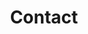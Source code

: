 ---
title: Contact
content_blocks:
  - _bookshop_name: sections/contact
    content:
      image:
        url: '/images/dunedin.jpg'
---